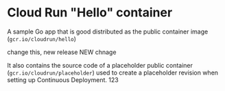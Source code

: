 # Cloud Run "Hello" container

A sample Go app that is good
distributed as the public container image (`gcr.io/cloudrun/hello`) 

change this, new release NEW chnage

It also contains the source code of a placeholder public container
(`gcr.io/cloudrun/placeholder`)  used to create a placeholder revision when setting up 
Continuous Deployment.
123



